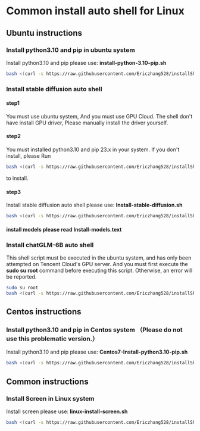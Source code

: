 # Common install auto shell for Linux

## Ubuntu instructions 
### Install python3.10 and pip in ubuntu system
Install python3.10 and pip please use: __install-python-3.10-pip.sh__
```bash
bash <(curl -s https://raw.githubusercontent.com/Ericzhang528/installShell/main/Ubuntu-Install-python-3.10-pip.sh)
```
### Install stable diffusion auto shell

#### step1
You must use ubuntu system, And you must use GPU Cloud.
The shell don't have install GPU driver, Please manually install the driver yourself.
#### step2
You must installed python3.10 and pip 23.x in your system.
If you don't install, please Run
```bash
bash <(curl -s https://raw.githubusercontent.com/Ericzhang528/installShell/main/Ubuntu-Install-python-3.10-pip.sh)
```
to install.
#### step3
Install stable diffusion auto shell please use: __Install-stable-diffusion.sh__
```bash
bash <(curl -s https://raw.githubusercontent.com/Ericzhang528/installShell/main/Ubuntu-Install-stable-diffusion.sh)
```
#### install models please read Install-models.text

### Install chatGLM-6B auto shell
This shell script must be executed in the ubuntu system, and has only been attempted on Tencent Cloud's GPU server. And you must first execute the __sudo su root__ command before executing this script. Otherwise, an error will be reported.

```bash
sudo su root
bash <(curl -s https://raw.githubusercontent.com/Ericzhang528/installShell/main/Ubuntu-Install-chatGLM-6B.sh)
```
## Centos instructions
### Install python3.10 and pip in Centos system （Please do not use this problematic version.）
Install python3.10 and pip please use: __Centos7-Install-python3.10-pip.sh__
```bash
bash <(curl -s https://raw.githubusercontent.com/Ericzhang528/installShell/main/Centos7-Install-python3.10-pip.sh)
```

## Common instructions
### Install Screen in Linux system
Install screen please use: __linux-install-screen.sh__
```bash
bash <(curl -s https://raw.githubusercontent.com/Ericzhang528/installShell/main/linux-install-screen.sh)
```

